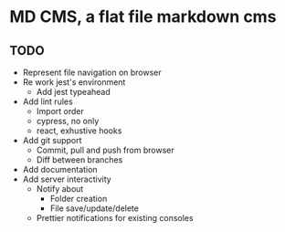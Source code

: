# MD CMS, a flat file markdown cms

## TODO

- Represent file navigation on browser
- Re work jest's environment
  - Add jest typeahead
- Add lint rules
  - Import order
  - cypress, no only
  - react, exhustive hooks
- Add git support
  - Commit, pull and push from browser
  - Diff between branches
- Add documentation
- Add server interactivity
  - Notify about
    - Folder creation
    - File save/update/delete
  - Prettier notifications for existing consoles
